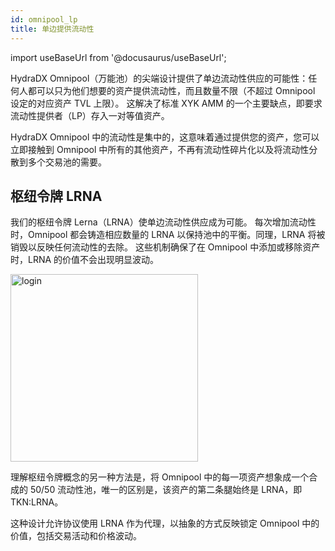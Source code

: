 ```yaml
---
id: omnipool_lp
title: 单边提供流动性
---
```


import useBaseUrl from '@docusaurus/useBaseUrl';

HydraDX Omnipool（万能池）的尖端设计提供了单边流动性供应的可能性：任何人都可以只为他们想要的资产提供流动性，而且数量不限（不超过 Omnipool 设定的对应资产 TVL 上限）。 这解决了标准 XYK AMM 的一个主要缺点，即要求流动性提供者（LP）存入一对等值资产。 

HydraDX Omnipool 中的流动性是集中的，这意味着通过提供您的资产，您可以立即接触到 Omnipool 中所有的其他资产，不再有流动性碎片化以及将流动性分散到多个交易池的需要。

## 枢纽令牌 LRNA

我们的枢纽令牌 Lerna（LRNA）使单边流动性供应成为可能。 每次增加流动性时，Omnipool 都会铸造相应数量的 LRNA 以保持池中的平衡。同理，LRNA 将被销毁以反映任何流动性的去除。 这些机制确保了在 Omnipool 中添加或移除资产时，LRNA 的价值不会出现明显波动。

<div style={{textAlign: 'center'}}>
  <img alt="login" src={useBaseUrl('/omnipool/lrna.png')} width="300px" />
</div>


理解枢纽令牌概念的另一种方法是，将 Omnipool 中的每一项资产想象成一个合成的 50/50 流动性池，唯一的区别是，该资产的第二条腿始终是 LRNA，即 TKN:LRNA。

这种设计允许协议使用 LRNA 作为代理，以抽象的方式反映锁定 Omnipool 中的价值，包括交易活动和价格波动。
